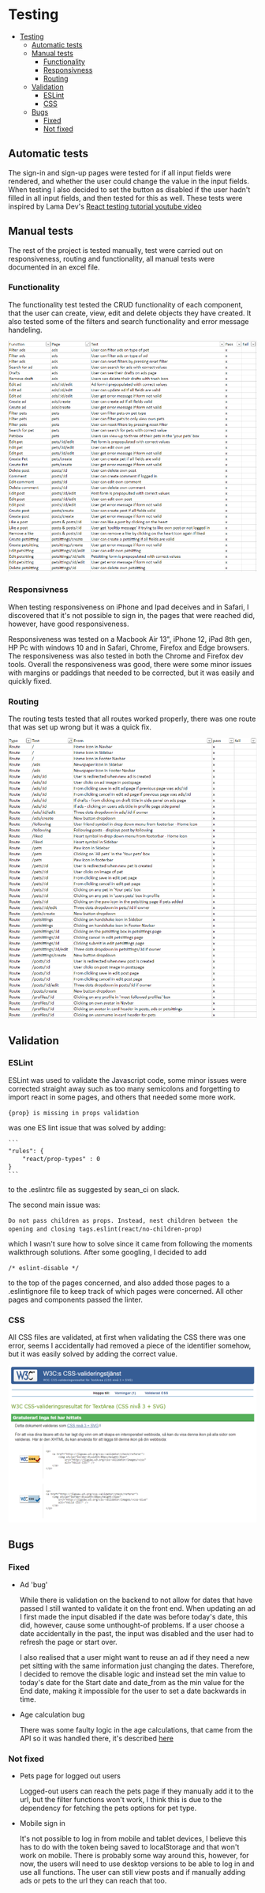 # Testing

- [Testing](#testing)
  * [Automatic tests](#automatic-tests)
  * [Manual tests](#manual-tests)
    + [Functionality](#functionality)
    + [Responsivness](#responsivness)
    + [Routing](#routing)
  * [Validation](#validation)
    + [ESLint](#eslint)
    + [CSS](#css)
  * [Bugs](#bugs)
    + [Fixed](#fixed)
    + [Not fixed](#not-fixed)

## Automatic tests

The sign-in and sign-up pages were tested for if all input fields were rendered, and whether the user could change the value in the input fields. When testing I also decided to set the button as disabled if the user hadn't filled in all input fields, and then tested for this as well. These tests were inspired by Lama Dev's [React testing tutorial youtube video](https://www.youtube.com/watch?v=Flo268xRpV0&t=2242s)

## Manual tests

The rest of the project is tested manually, test were carried out on responsiveness, routing and functionality, all manual tests were documented in an excel file.

### Functionality

The functionality test tested the CRUD functionality of each component, that the user can create, view, edit and delete objects they have created. It also tested some of the filters and search functionality and error message handeling.

![functiontest](/documentation/images/functiontests.png)

### Responsivness

When testing responsiveness on iPhone and Ipad deceives and in Safari, I discovered that it's not possible to sign in, the pages that were reached did, however, have good responsiveness.

Responsiveness was tested on a Macbook Air 13", iPhone 12, iPad 8th gen, HP Pc with windows 10 and in Safari, Chrome, Firefox and Edge browsers. The responsiveness was also tested in both the Chrome and Firefox dev tools. Overall the responsiveness was good, there were some minor issues with margins or paddings that needed to be corrected, but it was easily and quickly fixed.

### Routing

The routing tests tested that all routes worked properly, there was one route that was set up wrong but it was a quick fix.

![routertest](/documentation/images/routetests.png)

## Validation

### ESLint

ESLint was used to validate the Javascript code, some minor issues were corrected straight away such as too many semicolons and forgetting to import react in some pages, and others that needed some more work.

`{prop} is missing in props validation`

was one ES lint issue that was solved by adding:

    ```
    "rules": { 
        "react/prop-types" : 0 
    }
    ```

to the .eslintrc file as suggested by sean_ci on slack.

The second main issue was:

`Do not pass children as props. Instead, nest children between the opening and closing tags.eslint(react/no-children-prop)`

which I wasn't sure how to solve since it came from following the moments walkthrough solutions. After some googling, I decided to add

`/* eslint-disable */`

to the top of the pages concerned, and also added those pages to a .eslintignore file to keep track of which pages were concerned. All other pages and components passed the linter.

### CSS

All CSS files are validated, at first when validating the CSS there was one error, seems I accidentally had removed a piece of the identifier somehow, but it was easily solved by adding the correct value.

![cssValidated](/documentation/images/cssvalidation.png)

## Bugs

### Fixed

- Ad 'bug'

    While there is validation on the backend to not allow for dates that have passed I still wanted to validate it on the front end. When updating an ad I first made the input disabled if the date was before today's date, this did, however, cause some unthought-of problems. If a user choose a date accidentally in the past, the input was disabled and the user had to refresh the page or start over.

    I also realised that a user might want to reuse an ad if they need a new pet sitting with the same information just changing the dates. Therefore, I decided to remove the disable logic and instead set the min value to today's date for the Start date and date_from as the min value for the End date, making it impossible for the user to set a date backwards in time.

- Age calculation bug

    There was some faulty logic in the age calculations, that came from the API so it was handled there, it's described [here](https://github.com/Ajn0r/pet-palace-api#pets)

### Not fixed

- Pets page for logged out users

    Logged-out users can reach the pets page if they manually add it to the url, but the filter functions won't work, I think this is due to the dependency for fetching the pets options for pet type.

- Mobile sign in

    It's not possible to log in from mobile and tablet devices, I believe this has to do with the token being saved to localStorage and that won't work on mobile. There is probably some way around this, however, for now, the users will need to use desktop versions to be able to log in and use all functions. The user can still view posts and if manually adding ads or pets to the url they can reach that too.
